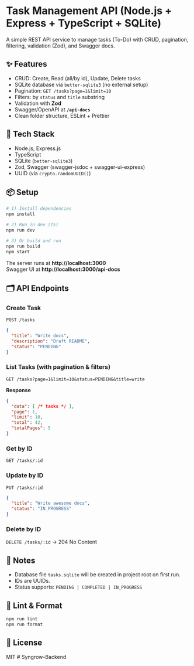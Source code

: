 
# Task Management API (Node.js + Express + TypeScript + SQLite)

A simple REST API service to manage tasks (To-Do) with CRUD, pagination, filtering, validation (Zod), and Swagger docs.

## ✨ Features
- CRUD: Create, Read (all/by id), Update, Delete tasks
- SQLite database via `better-sqlite3` (no external setup)
- Pagination: `GET /tasks?page=1&limit=10`
- Filters: by `status` and `title` substring
- Validation with **Zod**
- Swagger/OpenAPI at **`/api-docs`**
- Clean folder structure, ESLint + Prettier

## 🧱 Tech Stack
- Node.js, Express.js
- TypeScript
- SQLite (`better-sqlite3`)
- Zod, Swagger (swagger-jsdoc + swagger-ui-express)
- UUID (via `crypto.randomUUID()`)

## 📦 Setup

```bash
# 1) Install dependencies
npm install

# 2) Run in dev (TS)
npm run dev

# 3) Or build and run
npm run build
npm start
```

The server runs at **http://localhost:3000**  
Swagger UI at **http://localhost:3000/api-docs**

## 🗂️ API Endpoints

### Create Task
`POST /tasks`
```json
{
  "title": "Write docs",
  "description": "Draft README",
  "status": "PENDING"
}
```

### List Tasks (with pagination & filters)
`GET /tasks?page=1&limit=10&status=PENDING&title=write`

**Response**
```json
{
  "data": [ /* tasks */ ],
  "page": 1,
  "limit": 10,
  "total": 42,
  "totalPages": 5
}
```

### Get by ID
`GET /tasks/:id`

### Update by ID
`PUT /tasks/:id`
```json
{
  "title": "Write awesome docs",
  "status": "IN_PROGRESS"
}
```

### Delete by ID
`DELETE /tasks/:id` -> 204 No Content

## 🧪 Notes
- Database file `tasks.sqlite` will be created in project root on first run.
- IDs are UUIDs.
- Status supports: `PENDING | COMPLETED | IN_PROGRESS`

## 🧹 Lint & Format
```bash
npm run lint
npm run format
```

## 📄 License
MIT
#   S y n g r o w - B a c k e n d  
 
